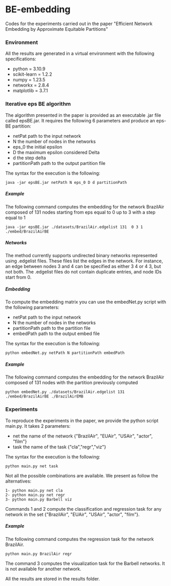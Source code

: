 # BE-embedding
Codes for the experiments carried out in the paper "Efficient Network Embedding by Approximate Equitable Partitions"

### Environment
All the results are generated in a virtual environment with the following specifications:
- python = 3.10.9
- scikit-learn = 1.2.2
- numpy = 1.23.5
- networkx = 2.8.4
- matplotlib = 3.7.1

### Iterative eps BE algorithm
The algorithm presented in the paper is provided as an executable .jar file called epsBE.jar. It requires the following 6 parameters and produce an eps-BE partition:
- netPat path to the input network
- N the number of nodes in the networks
- eps_0 the initial epsilon
- D the maximum epsilon considered Delta
- d the step delta
- partitionPath path to the output partition file

The syntax for the execution is the following:
```
java -jar epsBE.jar netPath N eps_0 D d partitionPath
```
##### Example
The following command computes the embedding for the network BrazilAir composed of 131 nodes starting from eps equal to 0 up to 3 with a step equal to 1
```
java -jar epsBE.jar ./datasets/BrazilAir.edgelist 131  0 3 1 ./embed/BrazilAirBE
```
##### Networks

The method currently supports undirected binary networks represented using .edgelist files. These files list the edges in the network. For instance, an edge between nodes 3 and 4 can be specified as either 3 4 or 4 3, but not both. The .edgelist files do not contain duplicate entries, and node IDs start from 0.

##### Embedding
To compute the embedding matrix you can use the embedNet.py script with the following parameters:
- netPat path to the input network
- N the number of nodes in the networks
- partitionPath path to the partition file
- embedPath path to the output embed file

The syntax for the execution is the following:
```
python embedNet.py netPath N partitionPath embedPath
```
##### Example
The following command computes the embedding for the network BrazilAir composed of 131 nodes with the partition previously computed
```
python embedNet.py ./datasets/BrazilAir.edgelist 131 ./embed/BrazilAirBE ./BrazilAirEMB
```

### Experiments
To reproduce the experiments in the paper, we provide the python script main.py. It takes 2 parameters:
- net the name of the network {"BrazilAir", "EUAir", "USAir", "actor", "film"}
- task the name of the task {"cla","regr","viz"}
  
The syntax for the execution is the following:
```
python main.py net task
```
Not all the possible combinations are available. We present as follow the alternatives:
```
1- python main.py net cla        
2- python main.py net regr       
3- python main.py Barbell viz

```
Commands 1 and 2 compute the classification and regression task for any network in the set {"BrazilAir", "EUAir", "USAir", "actor", "film"}.
##### Example
The following command computes the regression task for the network BrazilAir.
```
python main.py BrazilAir regr
```
The command 3 computes the visualization task for the Barbell networks. It is not available for another network.

All the results are stored in the results folder.
